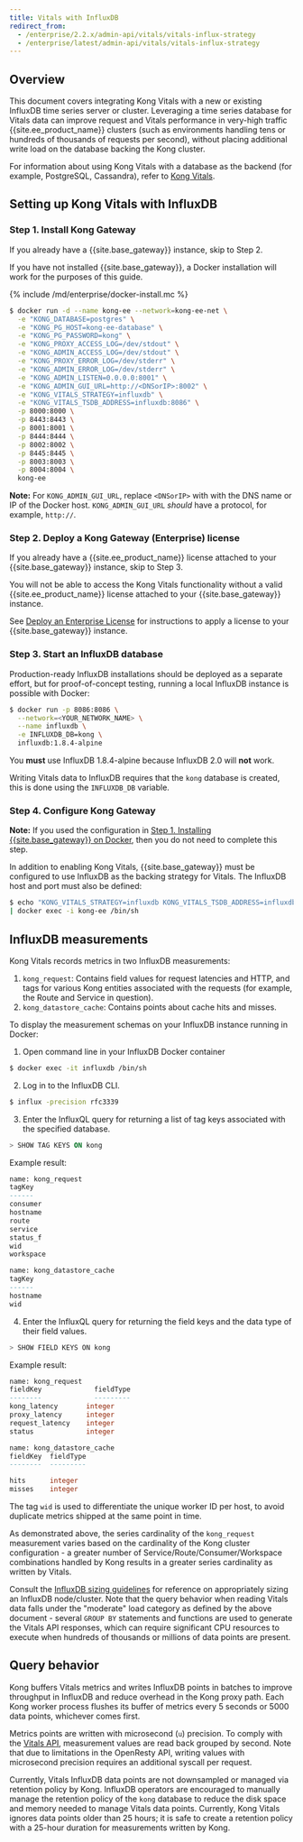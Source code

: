 ```yaml
---
title: Vitals with InfluxDB
redirect_from: 
  - /enterprise/2.2.x/admin-api/vitals/vitals-influx-strategy
  - /enterprise/latest/admin-api/vitals/vitals-influx-strategy
---
```


## Overview

This document covers integrating Kong Vitals with a new or existing InfluxDB
time series server or cluster. Leveraging a time series database for Vitals data
can improve request and Vitals performance in very-high traffic {{site.ee_product_name}}
clusters (such as environments handling tens or hundreds of thousands of
requests per second), without placing additional write load on the database
backing the Kong cluster.

For information about using Kong Vitals with a database as the backend (for example,
PostgreSQL, Cassandra), refer to
[Kong Vitals](/enterprise/{{page.kong_version}}/admin-api/vitals/).

## Setting up Kong Vitals with InfluxDB

### Step 1. Install Kong Gateway

If you already have a {{site.base_gateway}} instance, skip to Step 2.

If you have not installed {{site.base_gateway}}, a Docker installation
will work for the purposes of this guide. 

{% include /md/enterprise/docker-install.mc %}

```bash
$ docker run -d --name kong-ee --network=kong-ee-net \
  -e "KONG_DATABASE=postgres" \
  -e "KONG_PG_HOST=kong-ee-database" \
  -e "KONG_PG_PASSWORD=kong" \
  -e "KONG_PROXY_ACCESS_LOG=/dev/stdout" \
  -e "KONG_ADMIN_ACCESS_LOG=/dev/stdout" \
  -e "KONG_PROXY_ERROR_LOG=/dev/stderr" \
  -e "KONG_ADMIN_ERROR_LOG=/dev/stderr" \
  -e "KONG_ADMIN_LISTEN=0.0.0.0:8001" \
  -e "KONG_ADMIN_GUI_URL=http://<DNSorIP>:8002" \
  -e "KONG_VITALS_STRATEGY=influxdb" \
  -e "KONG_VITALS_TSDB_ADDRESS=influxdb:8086" \
  -p 8000:8000 \
  -p 8443:8443 \
  -p 8001:8001 \
  -p 8444:8444 \
  -p 8002:8002 \
  -p 8445:8445 \
  -p 8003:8003 \
  -p 8004:8004 \
  kong-ee
```

<div class="alert alert-ee blue">
<strong>Note:</strong> For <code>KONG_ADMIN_GUI_URL</code>, replace <code>&lt;DNSorIP&gt;</code>
with with the DNS name or IP of the Docker host. <code>KONG_ADMIN_GUI_URL</code>
<i>should</i> have a protocol, for example, <code>http://</code>.
</div>

### Step 2. Deploy a Kong Gateway (Enterprise) license

If you already have a {{site.ee_product_name}} license attached to your {{site.base_gateway}}
instance, skip to Step 3.

You will not be able to access the Kong Vitals functionality without a valid
{{site.ee_product_name}} license attached to your {{site.base_gateway}} instance.

See [Deploy an Enterprise License](/enterprise/{{page.kong_version}}/deployment/licenses/deploy-license)
for instructions to apply a license to your {{site.base_gateway}} instance.

### Step 3. Start an InfluxDB database

Production-ready InfluxDB installations should be deployed as a separate
effort, but for proof-of-concept testing, running a local InfluxDB instance
is possible with Docker:

```bash
$ docker run -p 8086:8086 \
  --network=<YOUR_NETWORK_NAME> \
  --name influxdb \
  -e INFLUXDB_DB=kong \
  influxdb:1.8.4-alpine
```

<div class="alert alert-warning">
You <strong>must</strong> use InfluxDB 1.8.4-alpine because
InfluxDB 2.0 will <strong>not</strong> work.  
</div>

Writing Vitals data to InfluxDB requires that the `kong` database is created, 
this is done using the `INFLUXDB_DB` variable.

### Step 4. Configure Kong Gateway

<div class="alert alert-ee blue">
<strong>Note:</strong> If you used the configuration in 
<a href="#step-1-install-kong-gateway">Step 1. Installing {{site.base_gateway}} on Docker</a>,
then you do not need to complete this step.
</div>

In addition to enabling Kong Vitals, {{site.base_gateway}} must be configured to use InfluxDB as the
backing strategy for Vitals. The InfluxDB host and port must also be defined:

```bash
$ echo "KONG_VITALS_STRATEGY=influxdb KONG_VITALS_TSDB_ADDRESS=influxdb:8086 kong reload exit" \
| docker exec -i kong-ee /bin/sh
```

## InfluxDB measurements

Kong Vitals records metrics in two InfluxDB measurements: 

1. `kong_request`: Contains field values for request latencies and HTTP,
  and tags for various Kong entities associated with the requests (for
  example, the Route and Service in question).
2. `kong_datastore_cache`: Contains points about cache hits and
  misses. 

To display the measurement schemas on your InfluxDB instance running
in Docker:

1. Open command line in your InfluxDB Docker container

  ```sh
  $ docker exec -it influxdb /bin/sh
  ```

2. Log in to the InfluxDB CLI.

  ```sh
  $ influx -precision rfc3339
  ```

3. Enter the InfluxQL query for returning a list of tag keys associated
with the specified database.

  ```sql
  > SHOW TAG KEYS ON kong
  ```

  Example result:

  ```sql
  name: kong_request
  tagKey
  ------
  consumer
  hostname
  route
  service
  status_f
  wid
  workspace

  name: kong_datastore_cache
  tagKey
  ------
  hostname
  wid
  ```

4. Enter the InfluxQL query for returning the field keys and the
data type of their field values.

```sh
> SHOW FIELD KEYS ON kong
```

Example result:

```sql
name: kong_request
fieldKey	         fieldType
--------	         ---------
kong_latency       integer
proxy_latency      integer
request_latency    integer
status             integer

name: kong_datastore_cache
fieldKey  fieldType
--------  ---------

hits      integer
misses    integer
```

The tag `wid` is used to differentiate the unique worker ID per host, to avoid
duplicate metrics shipped at the same point in time.

As demonstrated above, the series cardinality of the `kong_request` measurement
varies based on the cardinality of the Kong cluster configuration - a greater
number of Service/Route/Consumer/Workspace combinations handled by Kong results
in a greater series cardinality as written by Vitals. 



Consult the
[InfluxDB sizing guidelines](https://docs.influxdata.com/influxdb/v1.7/guides/hardware_sizing/)
for reference on appropriately sizing an InfluxDB node/cluster. Note that the
query behavior when reading Vitals data falls under the "moderate" load
category as defined by the above document - several `GROUP BY` statements and
functions are used to generate the Vitals API responses, which can require
significant CPU resources to execute when hundreds of thousands or millions of
data points are present.

## Query behavior

Kong buffers Vitals metrics and writes InfluxDB points in batches to improve
throughput in InfluxDB and reduce overhead in the Kong proxy path. Each Kong
worker process flushes its buffer of metrics every 5 seconds or 5000 data points,
whichever comes first.

Metrics points are written with microsecond (`u`) precision. To comply with
the [Vitals API](/enterprise/{{page.kong_version}}/admin-api/vitals/#vitals-api), measurement
values are read back grouped by second. Note that due to limitations in the
OpenResty API, writing values with microsecond precision requires an additional
syscall per request.

Currently, Vitals InfluxDB data points are not downsampled or managed via
retention policy by Kong. InfluxDB operators are encouraged to manually manage
the retention policy of the `kong` database to reduce the disk space and memory
needed to manage Vitals data points. Currently, Kong Vitals ignores data points
older than 25 hours; it is safe to create a retention policy with a 25-hour
duration for measurements written by Kong.
